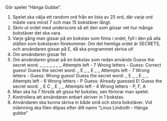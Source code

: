 Gör spelet “Hänga Gubbe”.
1. Spelet ska välja ett random ord från en lista av 25 ord, där varje ord måste vara minst 7
och max 15 bokstäver långt.
2. Skriv ut ordet med underscore så att den som gissar vet hur många bokstäver det ska
vara.
3. Varje gång man gissar på en bokstav som finns i ordet, fyll i den på alla ställen som
bokstaven förekommer. Om det hemliga ordet är SECRETS, och användaren gissar på
E, då ska programmet skriva ut!
4. Om användaren gissar fel
5. Om användaren gissar på en bokstav som redan används
Guess the secret word: _ _ _ _ _ _ _
Attempts left - 7
Wrong letters -
Guess:
Correct guess!
Guess the secret word: _ E _ _ E _ _
Attempts left - 7
Wrong letters -
Guess:
Wrong guess!
Guess the secret word: _ E _ _ E _ _
Attempts left - 6
Wrong letters - P
Guess:
Already guessed E!
Guess the secret word: _ E C _ E _ _
Attempts left - 4
Wrong letters - P, F, A
6. Man ska ha 7 försök att gissa fel bokstav, sen förlorar man spelet.
7. Kontrollera att användaren enbart skriver in 1 bokstav.
8. Användaren ska kunna skriva in både små och stora bokstäver.
Vid inlämning ska filen döpas efter ditt namn "Linus Lindroth - Hänga gubbe"
